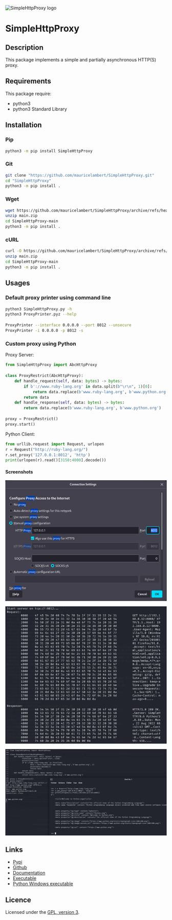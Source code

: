 ![SimpleHttpProxy logo](https://mauricelambert.github.io/info/python/code/SimpleHttpProxy_small.png "SimpleHttpProxy logo")

# SimpleHttpProxy

## Description

This package implements a simple and partially asynchronous HTTP(S) proxy.

## Requirements

This package require:

 - python3
 - python3 Standard Library

## Installation

### Pip

```bash
python3 -m pip install SimpleHttpProxy
```

### Git

```bash
git clone "https://github.com/mauricelambert/SimpleHttpProxy.git"
cd "SimpleHttpProxy"
python3 -m pip install .
```

### Wget

```bash
wget https://github.com/mauricelambert/SimpleHttpProxy/archive/refs/heads/main.zip
unzip main.zip
cd SimpleHttpProxy-main
python3 -m pip install .
```

### cURL

```bash
curl -O https://github.com/mauricelambert/SimpleHttpProxy/archive/refs/heads/main.zip
unzip main.zip
cd SimpleHttpProxy-main
python3 -m pip install .
```

## Usages

### Default proxy printer using command line

```bash
python3 SimpleHttpProxy.py -h
python3 ProxyPrinter.pyz --help

ProxyPrinter --interface 0.0.0.0 --port 8012 --unsecure
ProxyPrinter -i 0.0.0.0 -p 8012 -s
```

### Custom proxy using Python

Proxy Server:

```python
from SimpleHttpProxy import AbcHttpProxy

class ProxyRestrict(AbcHttpProxy):
	def handle_request(self, data: bytes) -> bytes:
		if b'://www.ruby-lang.org' in data.split(b"\r\n", 1)[0]:
			return data.replace(b'www.ruby-lang.org', b'www.python.org', 2)
		return data
	def handle_response(self, data: bytes) -> bytes:
		return data.replace(b'www.ruby-lang.org', b'www.python.org')

proxy = ProxyRestrict()
proxy.start()
```

Python Client:

```python
from urllib.request import Request, urlopen
r = Request("http://ruby-lang.org/")
r.set_proxy('127.0.0.1:8012', 'http')
print(urlopen(r).read()[3150:4000].decode())
```

#### Screenshots

![Firefox proxy configuration](https://raw.githubusercontent.com/mauricelambert/SimpleHttpProxy/main/FirefoxConfig.PNG "Firefox proxy configuration")

![Default: Proxy Printer](https://raw.githubusercontent.com/mauricelambert/SimpleHttpProxy/main/ProxyPrinter.png "Default: Proxy Printer")

![Custom: Proxy Restriction](https://raw.githubusercontent.com/mauricelambert/SimpleHttpProxy/main/ProxyRestriction.png "Proxy Restriction")

## Links

 - [Pypi](https://pypi.org/project/SimpleHttpProxy/)
 - [Github](https://github.com/mauricelambert/SimpleHttpProxy/)
 - [Documentation](https://mauricelambert.github.io/info/python/code/SimpleHttpProxy.html)
 - [Executable](https://mauricelambert.github.io/info/python/code/ProxyPrinter.pyz)
 - [Python Windows executable](https://mauricelambert.github.io/info/python/code/ProxyPrinter.exe)

## Licence

Licensed under the [GPL, version 3](https://www.gnu.org/licenses/).

